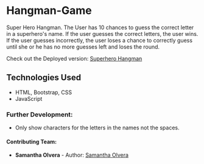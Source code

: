 # Hangman-Game
Super Hero Hangman. The User has 10 chances to guess the correct letter in a superhero's name. If the user guesses the correct letters, the user wins. If the user guesses incorrectly, the user loses a chance to correctly guess until she or he has no more guesses left and loses the round. 

Check out the Deployed version: [Superhero Hangman](https://smolvera.github.io/Hangman-Game/)


## Technologies Used
 - HTML, Bootstrap, CSS
 - JavaScript
 
### Further Development:
- Only show characters for the letters in the names not the spaces. 

#### Contributing Team:

* **Samantha Olvera** - Author: [Samantha Olvera](https://github.com/smolvera) 

